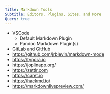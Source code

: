 ```yaml
---
Title: Markdown Tools
Subtitle: Editors, Plugins, Sites, and More
Query: true
---
```


* VSCode
  * Default Markdown Plugin
  * Pandoc Markdown Plugin(s)
* GitLab and GitHub
* <https://github.com/jrblevin/markdown-mode>
* <https://typora.io>
* <https://joplinapp.org/>
* <https://zettlr.com>
* <https://caret.io>
* <https://hackmd.io/>
* <https://markdownlivepreview.com/>
